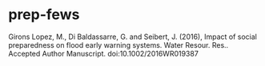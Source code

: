 # prep-fews
Girons Lopez, M., Di Baldassarre, G. and Seibert, J. (2016), Impact of social preparedness on flood early warning systems. Water Resour. Res.. Accepted Author Manuscript. doi:10.1002/2016WR019387
